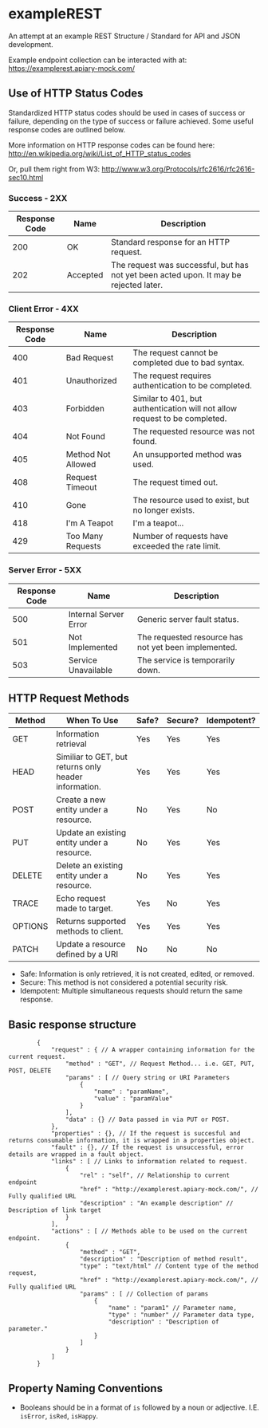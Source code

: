 exampleREST
===========

An attempt at an example REST Structure / Standard for API and JSON development.

Example endpoint collection can be interacted with at: https://examplerest.apiary-mock.com/

## Use of HTTP Status Codes

Standardized HTTP status codes should be used in cases of success or failure, depending on the type of success or failure achieved. Some useful response codes are outlined below.

More information on HTTP response codes can be found here: http://en.wikipedia.org/wiki/List_of_HTTP_status_codes

Or, pull them right from W3: http://www.w3.org/Protocols/rfc2616/rfc2616-sec10.html

### Success - 2XX

|Response Code|Name|Description|
|-------------|----|-----------|
|200|OK|Standard response for an HTTP request.|
|202|Accepted|The request was successful, but has not yet been acted upon. It may be rejected later.|

### Client Error - 4XX

|Response Code|Name|Description|
|-------------|----|-----------|
|400|Bad Request|The request cannot be completed due to bad syntax.|
|401|Unauthorized|The request requires authentication to be completed.|
|403|Forbidden|Similar to 401, but authentication will not allow request to be completed.|
|404|Not Found|The requested resource was not found.|
|405|Method Not Allowed|An unsupported method was used.|
|408|Request Timeout|The request timed out.|
|410|Gone|The resource used to exist, but no longer exists.|
|418|I'm A Teapot|I'm a teapot...|
|429|Too Many Requests|Number of requests have exceeded the rate limit.|

### Server Error - 5XX

|Response Code|Name|Description|
|-------------|----|-----------|
|500|Internal Server Error|Generic server fault status.|
|501|Not Implemented|The requested resource has not yet been implemented.|
|503|Service Unavailable|The service is temporarily down.|

## HTTP Request Methods

|Method|When To Use|Safe?|Secure?|Idempotent?|
|------|-----------|-----|-------|-----------|
|GET|Information retrieval|Yes|Yes|Yes|
|HEAD|Similiar to GET, but returns only header information.|Yes|Yes|Yes|
|POST|Create a new entity under a resource.|No|Yes|No|
|PUT|Update an existing entity under a resource.|No|Yes|Yes|
|DELETE|Delete an existing entity under a resource.|No|Yes|Yes|
|TRACE|Echo request made to target.|Yes|No|Yes|
|OPTIONS|Returns supported methods to client.|Yes|Yes|Yes|
|PATCH|Update a resource defined by a URI|No|No|No|

+ Safe: Information is only retrieved, it is not created, edited, or removed.
+ Secure: This method is not considered a potential security risk.
+ Idempotent: Multiple simultaneous requests should return the same response.

## Basic response structure

            {
                "request" : { // A wrapper containing information for the current request.
                    "method" : "GET", // Request Method... i.e. GET, PUT, POST, DELETE
                    "params" : [ // Query string or URI Parameters
                        {
                            "name" : "paramName",
                            "value" : "paramValue"
                        }
                    ],
                    "data" : {} // Data passed in via PUT or POST.
                },
                "properties" : {}, // If the request is succesful and returns consumable information, it is wrapped in a properties object.
                "fault" : {}, // If the request is unsuccessful, error details are wrapped in a fault object.
                "links" : [ // Links to information related to request.
                    {
                        "rel" : "self", // Relationship to current endpoint
                        "href" : "http://examplerest.apiary-mock.com/", // Fully qualified URL
                        "description" : "An example description" // Description of link target
                    }
                ],
                "actions" : [ // Methods able to be used on the current endpoint.
                    {
                        "method" : "GET",
                        "description" : "Description of method result",
                        "type" : "text/html" // Content type of the method request,
                        "href" : "http://examplerest.apiary-mock.com/", // Fully qualified URL
                        "params" : [ // Collection of params
                            {
                                "name" : "param1" // Parameter name,
                                "type" : "number" // Parameter data type,
                                "description" : "Description of parameter."
                            }
                        ]
                    }
                ]
            }

## Property Naming Conventions

+ Booleans should be in a format of `is` followed by a noun or adjective. I.E. `isError`, `isRed`, `isHappy`.
